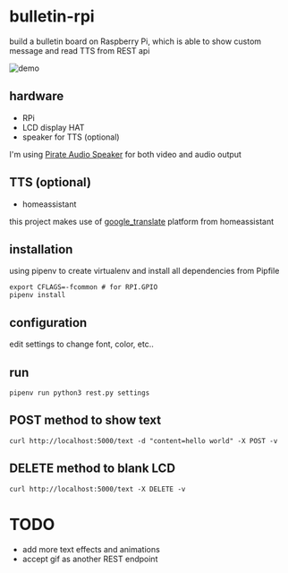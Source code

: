 # bulletin-rpi
build a bulletin board on Raspberry Pi, which is able to show custom message and read TTS from REST api

![demo](demo.gif)

## hardware
* RPi
* LCD display HAT
* speaker for TTS (optional)

I'm using [Pirate Audio Speaker](https://shop.pimoroni.com/products/pirate-audio-mini-speaker) for both video and audio output

## TTS (optional)
* homeassistant

this project makes use of [google_translate](https://www.home-assistant.io/integrations/tts/) platform from homeassistant

## installation
using pipenv to create virtualenv and install all dependencies from Pipfile

```
export CFLAGS=-fcommon # for RPI.GPIO
pipenv install
```

## configuration
edit settings to change font, color, etc..

## run
`pipenv run python3 rest.py settings`

## POST method to show text
`curl http://localhost:5000/text -d "content=hello world" -X POST -v`

## DELETE method to blank LCD
`curl http://localhost:5000/text -X DELETE -v`

# TODO
* add more text effects and animations
* accept gif as another REST endpoint
